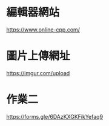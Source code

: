 # 編輯器網站
https://www.online-cpp.com/

# 圖片上傳網址
https://imgur.com/upload

# 作業二

https://forms.gle/6DAzKXGKFikYefaq9
